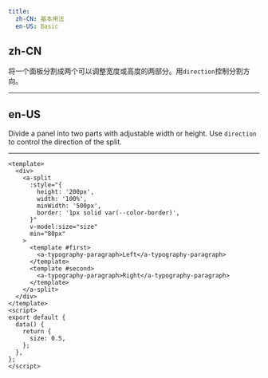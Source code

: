```yaml
title:
  zh-CN: 基本用法
  en-US: Basic
```

## zh-CN

将一个面板分割成两个可以调整宽度或高度的两部分。用`direction`控制分割方向。

---

## en-US

Divide a panel into two parts with adjustable width or height. Use `direction` to control the direction of the split.

---

```vue
<template>
  <div>
    <a-split
      :style="{
        height: '200px',
        width: '100%',
        minWidth: '500px',
        border: '1px solid var(--color-border)',
      }"
      v-model:size="size"
      min="80px"
    >
      <template #first>
        <a-typography-paragraph>Left</a-typography-paragraph>
      </template>
      <template #second>
        <a-typography-paragraph>Right</a-typography-paragraph>
      </template>
    </a-split>
  </div>
</template>
<script>
export default {
  data() {
    return {
      size: 0.5,
    };
  },
};
</script>
```
